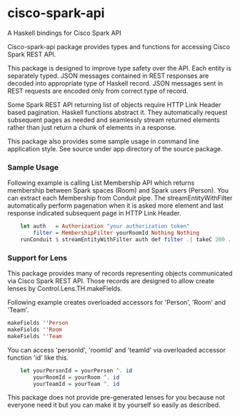# cisco-spark-api
A Haskell bindings for Cisco Spark API

Cisco-spark-api package provides types and functions for accessing Cisco Spark REST API.

This package is designed to improve type safety over the API.  Each entity is separately typed.
JSON messages contained in REST responses are decoded into appropriate type of Haskell record.
JSON messages sent in REST requests are encoded only from correct type of record.

Some Spark REST API returning list of objects require HTTP Link Header based pagination.
Haskell functions abstract it.  They automatically request subsequent pages as needed and
seamlessly stream returned elements rather than just return a chunk of elements in a response.

This package also provides some sample usage in command line application style.
See source under app directory of the source package.

### Sample Usage

Following example is calling List Membership API which returns membership between
Spark spaces (Room) and Spark users (Person).  You can extract each Membership from
Conduit pipe.  The streamEntityWithFilter automatically perform pagenation when it is
asked more element and last response indicated subsequent page in HTTP Link Header.

```Haskell
    let auth   = Authorization "your authorization token"
        filter = MembershipFilter yourRoomId Nothing Nothing
    runConduit $ streamEntityWithFilter auth def filter .| takeC 200 .| mapM_C print
```

### Support for Lens

This package provides many of records representing objects communicated via Cisco Spark REST API.
Those records are designed to allow create lenses by Control.Lens.TH.makeFields.

Following example creates overloaded accessors for 'Person', 'Room' and 'Team'.

```Haskell
makeFields ''Person
makeFields ''Room
makeFields ''Team
```

You can access 'personId', 'roomId' and 'teamId' via overloaded accessor function 'id' like this.

```Haskell
    let yourPersonId = yourPerson ^. id
        yourRoomId = yourRoom ^. id
        yourTeamId = yourTeam ^. id
```

This package does not provide pre-generated lenses for you because not everyone need it
but you can make it by yourself so easily as described.
